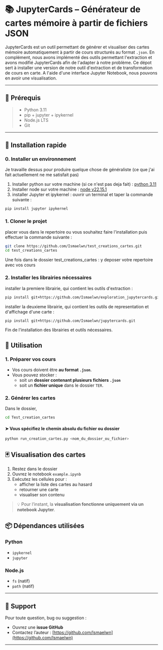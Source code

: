 
# 📚 JupyterCards – Générateur de cartes mémoire à partir de fichiers JSON

JupyterCards est un outil permettant de générer et visualiser des cartes mémoire automatiquement à partir de cours structurés au format `.json`. En complément, nous avons implémenté des outils permettant l'extraction et avons modifié JupyterCards afin de l'adapter à notre problème.
Ce dépot sert à installer une version de notre outil d'extraction et de transformation de cours en carte. A l'aide d'une interface Jupyter Notebook, nous pouvons en avoir une visualisation.


---

## 🧰 Prérequis

> - Python 3.11
> - pip + jupyter + ipykernel
> - Node.js LTS
> - Git

---

## 🚀 Installation rapide

### 0. Installer un environnement 


Je travaille dessus pour produire quelque chose de généraliste (ce que j'ai fait actuellement ne me satisfait pas)

1. Installer python sur votre machine (si ce n'est pas deja fait) : [python 3.11](https://www.python.org/downloads/release/python-3110/)
2. Installer node sur votre machine : [node v22.15.1](https://nodejs.org/fr/download)
3. installer Jupyter et ipykernel : 
ouvrir un terminal et taper la commande suivante :
```bash
pip install jupyter ipykernel
```

### 1. Cloner le projet
placer vous dans le repertoire ou vous souhaitez faire l'installation puis effectuer la commande suivante :

```bash
git clone https://github.com/Ismaelwn/test_creations_cartes.git
cd test_creations_cartes
```

Une fois dans le dossier test_creations_cartes :
y deposer votre repertoire avec vos cours 

### 2. Installer les librairies nécessaires

installer la premiere librairie, qui contient les outils d'extraction :
```bash
pip install git+https://github.com/Ismaelwn/exploration_jupytercards.git
```
installer la deuxieme librairie, qui contient les outils de representation et d'affichage d'une carte :
```bash
pip install git+https://github.com/Ismaelwn/jupytercards.git
```

Fin de l'installation des librairies et outils nécessaires.

## 🧪 Utilisation

### 1. Préparer vos cours

- Vos cours doivent être **au format `.json`**.
- Vous pouvez stocker :
  - soit un **dossier contenant plusieurs fichiers `.json`**
  - soit un **fichier unique** dans le dossier `TER`.

### 2. Générer les cartes

Dans le dossier, 

```bash
cd Test_creation_cartes
```

#### ➤ Vous spécifiez le chemin absolu du fichier ou dossier

```bash
python run_creation_cartes.py <nom_du_dossier_ou_fichier>
```



## 🃏 Visualisation des cartes

1. Restez dans le dossier 
2. Ouvrez le notebook `example.ipynb`
3. Exécutez les cellules pour :
   - afficher la liste des cartes au hasard
   - retourner une carte
   - visualiser son contenu

> 💡 Pour l’instant, la **visualisation fonctionne uniquement via un notebook Jupyter**.


## 📦 Dépendances utilisées

### Python
- `ipykernel`
- `jupyter`

### Node.js
- `fs` (natif)
- `path` (natif)

---

## 🙋 Support

Pour toute question, bug ou suggestion :

- Ouvrez une **issue GitHub**
- Contactez l’auteur : [https://github.com/Ismaelwn](https://github.com/Ismaelwn)

---


